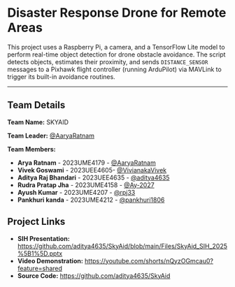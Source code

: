# Disaster Response Drone for Remote Areas 

This project uses a Raspberry Pi, a camera, and a TensorFlow Lite model to perform real-time object detection for drone obstacle avoidance. The script detects objects, estimates their proximity, and sends `DISTANCE_SENSOR` messages to a Pixhawk flight controller (running ArduPilot) via MAVLink to trigger its built-in avoidance routines.

---

## Team Details

**Team Name:** SKYAID 

**Team Leader:** [@AaryaRatnam](https://github.com/AaryaRatnam)

**Team Members:**

- **Arya Ratnam** - 2023UME4179 - [@AaryaRatnam](https://github.com/AaryaRatnam)
- **Vivek Goswami** - 2023UEE4605- [@VivianakaVivek](https://github.com/VivianakaVivek)
- **Aditya Raj Bhandari** - 2023UEE4635 - [@aditya4635](https://github.com/aditya4635)
- **Rudra Pratap Jha** - 2023UME4158 - [@Ay-2027](https://github.com/Ay-2027)
- **Ayush Kumar** - 2023UME4207 - [@rpj33](https://github.com/rpj33)
- **Pankhuri kanda** - 2023UME4212 - [@pankhuri1806](https://github.com/pankhuri1806)

## Project Links

- **SIH Presentation:** https://github.com/aditya4635/SkyAid/blob/main/Files/SkyAid_SIH_2025%5B1%5D.pptx
- **Video Demonstration:** https://youtube.com/shorts/nQyzOGmcau0?feature=shared
- **Source Code:** https://github.com/aditya4635/SkyAid
  


